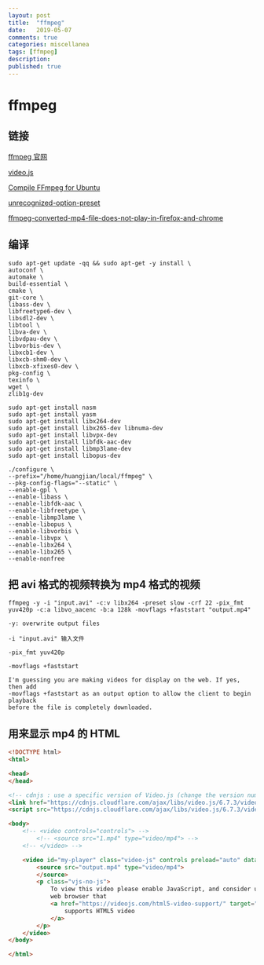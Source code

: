 ```yaml
---
layout: post
title:  "ffmpeg"
date:   2019-05-07
comments: true
categories: miscellanea
tags: [ffmpeg]
description:
published: true
---
```


# ffmpeg

## 链接

[ffmpeg 官网](https://ffmpeg.org/)

[video.js](https://github.com/videojs/video.js)

[Compile FFmpeg for Ubuntu](http://trac.ffmpeg.org/wiki/CompilationGuide/Ubuntu)

[unrecognized-option-preset](https://stackoverflow.com/questions/20035338/ffmpeg-on-heroku-unrecognized-option-preset)

[ffmpeg-converted-mp4-file-does-not-play-in-firefox-and-chrome](https://stackoverflow.com/questions/21184014/ffmpeg-converted-mp4-file-does-not-play-in-firefox-and-chrome)

## 编译

```
sudo apt-get update -qq && sudo apt-get -y install \
autoconf \
automake \
build-essential \
cmake \
git-core \
libass-dev \
libfreetype6-dev \
libsdl2-dev \
libtool \
libva-dev \
libvdpau-dev \
libvorbis-dev \
libxcb1-dev \
libxcb-shm0-dev \
libxcb-xfixes0-dev \
pkg-config \
texinfo \
wget \
zlib1g-dev
```

```
sudo apt-get install nasm
sudo apt-get install yasm
sudo apt-get install libx264-dev
sudo apt-get install libx265-dev libnuma-dev
sudo apt-get install libvpx-dev
sudo apt-get install libfdk-aac-dev
sudo apt-get install libmp3lame-dev
sudo apt-get install libopus-dev
```

```
./configure \
--prefix="/home/huangjian/local/ffmpeg" \
--pkg-config-flags="--static" \
--enable-gpl \
--enable-libass \
--enable-libfdk-aac \
--enable-libfreetype \
--enable-libmp3lame \
--enable-libopus \
--enable-libvorbis \
--enable-libvpx \
--enable-libx264 \
--enable-libx265 \
--enable-nonfree
```

## 把 avi 格式的视频转换为 mp4 格式的视频

```
ffmpeg -y -i "input.avi" -c:v libx264 -preset slow -crf 22 -pix_fmt yuv420p -c:a libvo_aacenc -b:a 128k -movflags +faststart "output.mp4"
```

```
-y: overwrite output files
```

```
-i "input.avi" 输入文件
```

```
-pix_fmt yuv420p
```

```
-movflags +faststart

I'm guessing you are making videos for display on the web. If yes, then add
-movflags +faststart as an output option to allow the client to begin playback
before the file is completely downloaded.
```

## 用来显示 mp4 的 HTML

```html
<!DOCTYPE html>
<html>

<head>
</head>

<!-- cdnjs : use a specific version of Video.js (change the version numbers as necessary) -->
<link href="https://cdnjs.cloudflare.com/ajax/libs/video.js/6.7.3/video-js.min.css" rel="stylesheet">
<script src="https://cdnjs.cloudflare.com/ajax/libs/video.js/6.7.3/video.min.js"></script>

<body>
    <!-- <video controls="controls"> -->
        <!-- <source src="1.mp4" type="video/mp4"> -->
    <!-- </video> -->

    <video id="my-player" class="video-js" controls preload="auto" data-setup='{}'>
        <source src="output.mp4" type="video/mp4">
        </source>
        <p class="vjs-no-js">
            To view this video please enable JavaScript, and consider upgrading to a
            web browser that
            <a href="https://videojs.com/html5-video-support/" target="_blank">
                supports HTML5 video
            </a>
        </p>
    </video>
</body>

</html>
```

